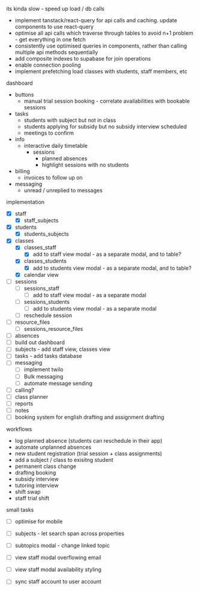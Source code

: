 its kinda slow - speed up load / db calls
- implement tanstack/react-query for api calls and caching. update components to use react-query
- optimise all api calls which traverse through tables to avoid n+1 problem - get everything in one fetch
- consistently use optimised queries in components, rather than calling multiple api methods sequentially 
- add composite indexes to supabase for join operations
- enable connection pooling
- implement prefetching
load classes with students, staff members, etc

dashboard

- buttons 
	- manual trial session booking - correlate availabilities with bookable sessions
- tasks 
	- students with subject but not in class 
	- students applying for subsidy but no subsidy interview scheduled 
	- meetings to confirm
- info
	- interactive daily timetable 
	    - sessions 
	        - planned absences 
	        - highlight sessions with no students 
- billing
	- invoices to follow up on
- messaging
	- unread / unreplied to messages



implementation
- [x] staff
    - [x] staff_subjects
- [x] students
    - [x] students_subjects
- [x] classes 
    - [x] classes_staff
        - [x] add to staff view modal - as a separate modal, and to table?
    - [x] classes_students
        - [x] add to students view modal - as a separate modal, and to table?
    - [x] calendar view 
- [ ] sessions
    - [ ] sessions_staff
        - [ ] add to staff view modal - as a separate modal 
    - [ ] sessions_students
        - [ ] add to students view modal - as a separate modal
    - [ ] reschedule session
- [ ] resource_files
    - [ ] sessions_resource_files
- [ ] absences
- [ ] build out dashboard 
- [ ] subjects - add staff view, classes view
- [ ] tasks - add tasks database
- [ ] messaging 
	- [ ] implement twilo
	- [ ] Bulk messaging
	- [ ] automate message sending
- [ ] calling?
- [ ] class planner 
- [ ] reports 
- [ ] notes
- [ ] booking system for english drafting and assignment drafting

workflows
- log planned absence (students can reschedule in their app)
- automate unplanned absences 
- new student registration (trial session + class assignments)
- add a subject / class to exisitng student
- permanent class change
- drafting booking
- subsidy interview
- tutoring interview
- shift swap
- staff trial shift

small tasks
- [ ] optimise for mobile 
- [ ] subjects - let search span across properties
- [ ] subtopics modal - change linked topic
- [ ] view staff modal overflowing email
- [ ] view staff modal availability styling
- [ ] sync staff account to user account


